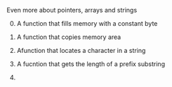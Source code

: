 Even more about pointers, arrays and strings

0. A function that fills memory with a constant byte

1. A function that copies memory area

2. Afunction that locates a character in a string

3. A fucntion that gets the length of a prefix substring

4.    
